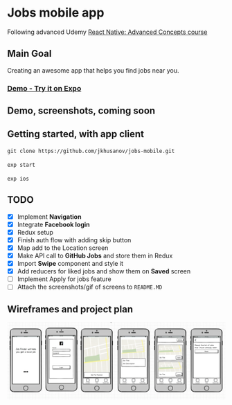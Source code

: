 # Jobs mobile app
Following advanced Udemy [React Native: Advanced Concepts course](https://www.udemy.com/react-native-advanced/learn/v4/overview)

## Main Goal
Creating an awesome app that helps you find jobs near you.


### [Demo - Try it on Expo](https://expo.io/@jkhusanov/jobs-mobile)

## Demo, screenshots, coming soon
<!-- <div style={{display: flex; flex-direction: row}}>
  <img src="screenshots/1-image.png" width="270" />
  <img src="screenshots/2-image.png" width="270" />
</div> -->



## Getting started, with app client

```
git clone https://github.com/jkhusanov/jobs-mobile.git

exp start

exp ios
```



## TODO

- [x] Implement **Navigation**
- [x] Integrate  **Facebook login**
- [x] Redux setup
- [x] Finish auth flow with adding skip button
- [x] Map add to the Location screen
- [x] Make API call to **GitHub Jobs** and store them in Redux
- [x] Import  **Swipe** component and style it
- [x] Add reducers for liked jobs and show them on **Saved** screen
- [ ] Implement Apply for jobs feature
- [ ] Attach the screenshots/gif of screens to `README.MD`

## Wireframes and project plan


<div style={{display: flex; flex-direction: row}}>
  <img  alt="wireframe1" src="screenshots/plan.png" width="750" />
  <p></p>
</div>


